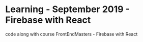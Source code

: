 # Learning - September 2019 - Firebase with React

code along with course FrontEndMasters - Firebase with React